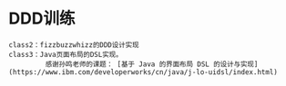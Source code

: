 # DDD训练
    class2：fizzbuzzwhizz的DDD设计实现
    class3：Java页面布局的DSL实现。
             感谢孙鸣老师的课题： [基于 Java 的界面布局 DSL 的设计与实现](https://www.ibm.com/developerworks/cn/java/j-lo-uidsl/index.html)